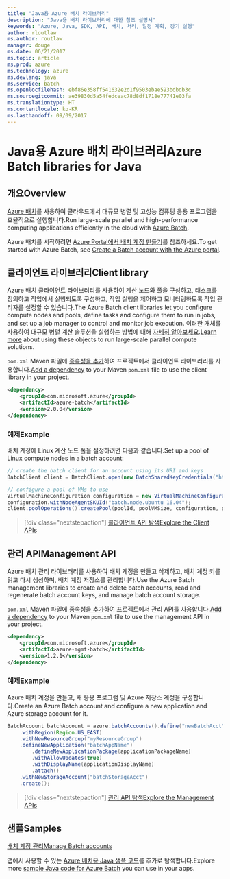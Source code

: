 ```yaml
---
title: "Java용 Azure 배치 라이브러리"
description: "Java용 배치 라이브러리에 대한 참조 설명서"
keywords: "Azure, Java, SDK, API, 배치, 처리, 일정 계획, 장기 실행"
author: rloutlaw
ms.author: routlaw
manager: douge
ms.date: 06/21/2017
ms.topic: article
ms.prod: azure
ms.technology: azure
ms.devlang: java
ms.service: batch
ms.openlocfilehash: ebf86e358ff541632e2d1f9503ebae593bdbdb3c
ms.sourcegitcommit: ae39830d5a54fedceac78d8df1718e77741e03fa
ms.translationtype: HT
ms.contentlocale: ko-KR
ms.lasthandoff: 09/09/2017
---
```

# <a name="azure-batch-libraries-for-java"></a><span data-ttu-id="a6174-104">Java용 Azure 배치 라이브러리</span><span class="sxs-lookup"><span data-stu-id="a6174-104">Azure Batch libraries for Java</span></span>

## <a name="overview"></a><span data-ttu-id="a6174-105">개요</span><span class="sxs-lookup"><span data-stu-id="a6174-105">Overview</span></span>

<span data-ttu-id="a6174-106">[Azure 배치](/azure/batch/batch-technical-overview)를 사용하여 클라우드에서 대규모 병렬 및 고성능 컴퓨팅 응용 프로그램을 효율적으로 실행합니다.</span><span class="sxs-lookup"><span data-stu-id="a6174-106">Run large-scale parallel and high-performance computing applications efficiently in the cloud with [Azure Batch](/azure/batch/batch-technical-overview).</span></span>   

<span data-ttu-id="a6174-107">Azure 배치를 시작하려면 [Azure Portal에서 배치 계정 만들기](/azure/batch/batch-account-create-portal)를 참조하세요.</span><span class="sxs-lookup"><span data-stu-id="a6174-107">To get started with Azure Batch, see [Create a Batch account with the Azure portal](/azure/batch/batch-account-create-portal).</span></span>

## <a name="client-library"></a><span data-ttu-id="a6174-108">클라이언트 라이브러리</span><span class="sxs-lookup"><span data-stu-id="a6174-108">Client library</span></span>

<span data-ttu-id="a6174-109">Azure 배치 클라이언트 라이브러리를 사용하여 계산 노드와 풀을 구성하고, 태스크를 정의하고 작업에서 실행되도록 구성하고, 작업 실행을 제어하고 모니터링하도록 작업 관리자를 설정할 수 있습니다.</span><span class="sxs-lookup"><span data-stu-id="a6174-109">The Azure Batch client libraries let you configure compute nodes and pools, define tasks and configure them to run in jobs, and set up a job manager to control and monitor job execution.</span></span> <span data-ttu-id="a6174-110">이러한 개체를 사용하여 대규모 병렬 계산 솔루션을 실행하는 방법에 대해 [자세히 알아보세요](/azure/batch/batch-api-basics).</span><span class="sxs-lookup"><span data-stu-id="a6174-110">[Learn more](/azure/batch/batch-api-basics) about using these objects to run large-scale parallel compute solutions.</span></span>

<span data-ttu-id="a6174-111">`pom.xml` Maven 파일에 [종속성을 추가](https://maven.apache.org/guides/getting-started/index.html#How_do_I_use_external_dependencies)하여 프로젝트에서 클라이언트 라이브러리를 사용합니다.</span><span class="sxs-lookup"><span data-stu-id="a6174-111">[Add a dependency](https://maven.apache.org/guides/getting-started/index.html#How_do_I_use_external_dependencies) to your Maven `pom.xml` file to use the client library in your project.</span></span>

```XML
<dependency>
    <groupId>com.microsoft.azure</groupId>
    <artifactId>azure-batch</artifactId>
    <version>2.0.0</version>
</dependency>
```   

### <a name="example"></a><span data-ttu-id="a6174-112">예제</span><span class="sxs-lookup"><span data-stu-id="a6174-112">Example</span></span>

<span data-ttu-id="a6174-113">배치 계정에 Linux 계산 노드 풀을 설정하려면 다음과 같습니다.</span><span class="sxs-lookup"><span data-stu-id="a6174-113">Set up a pool of Linux compute nodes in a batch account:</span></span>

```java
// create the batch client for an account using its URI and keys
BatchClient client = BatchClient.open(new BatchSharedKeyCredentials("https://fabrikambatch.eastus.batch.azure.com", "fabrikambatch", batchKey));

// configure a pool of VMs to use 
VirtualMachineConfiguration configuration = new VirtualMachineConfiguration();
configuration.withNodeAgentSKUId("batch.node.ubuntu 16.04");
client.poolOperations().createPool(poolId, poolVMSize, configuration, poolVMCount);
```

> [!div class="nextstepaction"]
> [<span data-ttu-id="a6174-114">클라이언트 API 탐색</span><span class="sxs-lookup"><span data-stu-id="a6174-114">Explore the Client APIs</span></span>](/java/api/overview/azure/batch/clientlibrary)


## <a name="management-api"></a><span data-ttu-id="a6174-115">관리 API</span><span class="sxs-lookup"><span data-stu-id="a6174-115">Management API</span></span>

<span data-ttu-id="a6174-116">Azure 배치 관리 라이브러리를 사용하여 배치 계정을 만들고 삭제하고, 배치 계정 키를 읽고 다시 생성하며, 배치 계정 저장소를 관리합니다.</span><span class="sxs-lookup"><span data-stu-id="a6174-116">Use the Azure Batch management libraries to create and delete batch accounts, read and regenerate batch account keys, and manage batch account storage.</span></span>

<span data-ttu-id="a6174-117">`pom.xml` Maven 파일에 [종속성을 추가](https://maven.apache.org/guides/getting-started/index.html#How_do_I_use_external_dependencies)하여 프로젝트에서 관리 API를 사용합니다.</span><span class="sxs-lookup"><span data-stu-id="a6174-117">[Add a dependency](https://maven.apache.org/guides/getting-started/index.html#How_do_I_use_external_dependencies) to your Maven `pom.xml` file to use the management API in your project.</span></span>

```XML
<dependency>
    <groupId>com.microsoft.azure</groupId>
    <artifactId>azure-mgmt-batch</artifactId>
    <version>1.2.1</version>
</dependency>
```

### <a name="example"></a><span data-ttu-id="a6174-118">예제</span><span class="sxs-lookup"><span data-stu-id="a6174-118">Example</span></span>

<span data-ttu-id="a6174-119">Azure 배치 계정을 만들고, 새 응용 프로그램 및 Azure 저장소 계정을 구성합니다.</span><span class="sxs-lookup"><span data-stu-id="a6174-119">Create an Azure Batch account and configure a new application and Azure storage account for it.</span></span>

```java
BatchAccount batchAccount = azure.batchAccounts().define("newBatchAcct")
    .withRegion(Region.US_EAST)
    .withNewResourceGroup("myResourceGroup")
    .defineNewApplication("batchAppName")
        .defineNewApplicationPackage(applicationPackageName)
        .withAllowUpdates(true)
        .withDisplayName(applicationDisplayName)
        .attach()
    .withNewStorageAccount("batchStorageAcct")
    .create();
```

> [!div class="nextstepaction"]
> [<span data-ttu-id="a6174-120">관리 API 탐색</span><span class="sxs-lookup"><span data-stu-id="a6174-120">Explore the Management APIs</span></span>](/java/api/overview/azure/batch/managementapi)


## <a name="samples"></a><span data-ttu-id="a6174-121">샘플</span><span class="sxs-lookup"><span data-stu-id="a6174-121">Samples</span></span>

<span data-ttu-id="a6174-122">[배치 계정 관리][1]</span><span class="sxs-lookup"><span data-stu-id="a6174-122">[Manage Batch accounts][1]</span></span>   

<span data-ttu-id="a6174-123">앱에서 사용할 수 있는 [Azure 배치용 Java 샘플 코드](https://azure.microsoft.com/resources/samples/?platform=java&term=batch)를 추가로 탐색합니다.</span><span class="sxs-lookup"><span data-stu-id="a6174-123">Explore more [sample Java code for Azure Batch](https://azure.microsoft.com/resources/samples/?platform=java&term=batch) you can use in your apps.</span></span>

[1]: https://github.com/Azure-Samples/batch-java-manage-batch-accounts